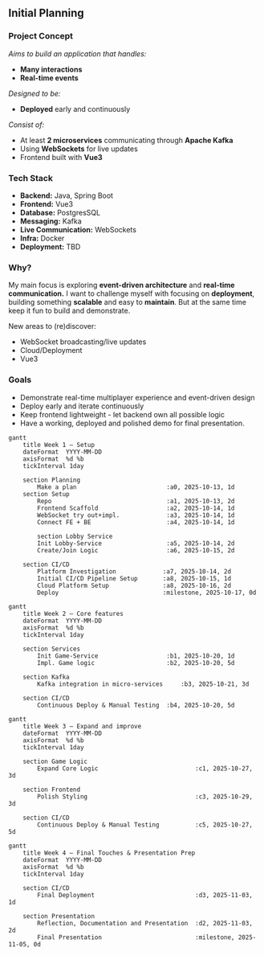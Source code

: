 ## Initial Planning

### Project Concept

*Aims to build an application that handles:*
 - **Many interactions**
 - **Real-time events**

*Designed to be:*
 - **Deployed** early and continuously

*Consist of:*
- At least **2 microservices** communicating through **Apache Kafka**
- Using **WebSockets** for live updates
- Frontend built with **Vue3**

### Tech Stack

- **Backend:** Java, Spring Boot
- **Frontend:** Vue3
- **Database:** PostgresSQL
- **Messaging:** Kafka
- **Live Communication:** WebSockets
- **Infra:** Docker
- **Deployment:** TBD

### Why?

My main focus is exploring **event-driven architecture** and **real-time communication.**
I want to challenge myself with focusing on **deployment**, building something **scalable** and easy to **maintain**. But at the same time keep it fun to build and demonstrate.

New areas to (re)discover:

- WebSocket broadcasting/live updates
- Cloud/Deployment
- Vue3

### Goals

- Demonstrate real-time multiplayer experience and event-driven design
- Deploy early and iterate continuously
- Keep frontend lightweight - let backend own all possible logic
- Have a working, deployed and polished demo for final presentation.

```mermaid
gantt
    title Week 1 – Setup
    dateFormat  YYYY-MM-DD
    axisFormat  %d %b
    tickInterval 1day

    section Planning
        Make a plan                         :a0, 2025-10-13, 1d
    section Setup
        Repo                                :a1, 2025-10-13, 2d
        Frontend Scaffold                   :a2, 2025-10-14, 1d
        WebSocket try out+impl.             :a3, 2025-10-14, 1d
        Connect FE + BE                     :a4, 2025-10-14, 1d
        
        section Lobby Service
        Init Lobby-Service                  :a5, 2025-10-14, 2d
        Create/Join Logic                   :a6, 2025-10-15, 2d

    section CI/CD
        Platform Investigation             :a7, 2025-10-14, 2d
        Initial CI/CD Pipeline Setup       :a8, 2025-10-15, 1d
        Cloud Platform Setup               :a8, 2025-10-16, 2d
        Deploy                             :milestone, 2025-10-17, 0d
```
```mermaid
gantt
    title Week 2 – Core features
    dateFormat  YYYY-MM-DD
    axisFormat  %d %b
    tickInterval 1day

    section Services
        Init Game-Service                   :b1, 2025-10-20, 1d
        Impl. Game logic                    :b2, 2025-10-20, 5d

    section Kafka
        Kafka integration in micro-services     :b3, 2025-10-21, 3d

    section CI/CD
        Continuous Deploy & Manual Testing  :b4, 2025-10-20, 5d

```
```mermaid
gantt
    title Week 3 – Expand and improve
    dateFormat  YYYY-MM-DD
    axisFormat  %d %b
    tickInterval 1day

    section Game Logic
        Expand Core Logic                           :c1, 2025-10-27, 3d

    section Frontend
        Polish Styling                              :c3, 2025-10-29, 3d

    section CI/CD
        Continuous Deploy & Manual Testing          :c5, 2025-10-27, 5d
```

```mermaid
gantt
    title Week 4 – Final Touches & Presentation Prep
    dateFormat  YYYY-MM-DD
    axisFormat  %d %b
    tickInterval 1day
        
    section CI/CD
        Final Deployment                            :d3, 2025-11-03, 1d

    section Presentation
        Reflection, Documentation and Presentation  :d2, 2025-11-03, 2d
        Final Presentation                          :milestone, 2025-11-05, 0d
```
